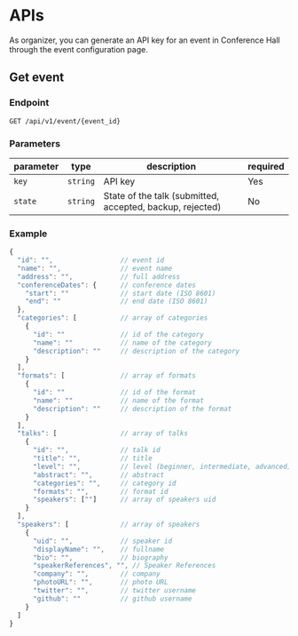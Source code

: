 # APIs

As organizer, you can generate an API key for an event in Conference Hall through the event configuration page.

## Get event

### Endpoint

`GET /api/v1/event/{event_id}`

### Parameters

| parameter    | type      | description                                               | required |
| ------------ | --------- | --------------------------------------------------------- | -------- |
| `key`        | `string`  | API key                                                   | Yes      |
| `state`      | `string`  | State of the talk (submitted, accepted, backup, rejected) | No       |

### Example

```js
{
  "id": "",                 // event id
  "name": "",               // event name
  "address": "",            // full address
  "conferenceDates": {      // conference dates
    "start": ""             // start date (ISO 8601)
    "end": ""               // end date (ISO 8601)
  },
  "categories": [           // array of categories
    {
      "id": ""              // id of the category
      "name": ""            // name of the category
      "description": ""     // description of the category
    }
  ],
  "formats": [              // array of formats
    {
      "id": ""              // id of the format
      "name": ""            // name of the format
      "description": ""     // description of the format
    }
  ],
  "talks": [                // array of talks
    {
      "id": "",             // talk id
      "title": "",          // title
      "level": "",          // level (beginner, intermediate, advanced)
      "abstract": "",       // abstract
      "categories": "",     // category id
      "formats": "",        // format id
      "speakers": [""]      // array of speakers uid
    }
  ],
  "speakers": [             // array of speakers
    {
      "uid": "",            // speaker id
      "displayName": "",    // fullname
      "bio": "",            // biography
      "speakerReferences", "", // Speaker References
      "company": "",        // company
      "photoURL": "",       // photo URL
      "twitter": "",        // twitter username
      "github": ""          // github username
    }
  ]
}
```
